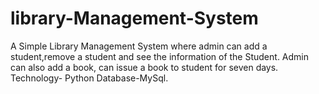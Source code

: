 # library-Management-System
A Simple Library Management System where admin can add a student,remove a student and  see the information of the Student.
Admin can also add a book, can issue a book to student for seven days. 
Technology- Python 
Database-MySql.
